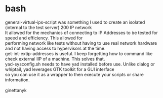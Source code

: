 # bash
general-virtual-ips-script was something I used to create an isolated (internal to the test server) 200 IP network<br>
It allowed for the mechanics of connecting to IP Addresses to be tested for speed and efficiency. This allowed for<br>
performing network like tests without having to use real network hardware and not having access to hypervisors at the time.<br>
get-int-extip-addresses is useful. I keep forgetting how to command like check external IIP of a machine. This solves that.<br>
yad-sysconfig.sh needs to have yad installed before use. Unlike dialog or whiptail, yad leverages GTK toolkit for a GUI interface<br> 
so you can use it as a wrapper to then execute your scripts or share information.<br>
<br>
ginettanyk
